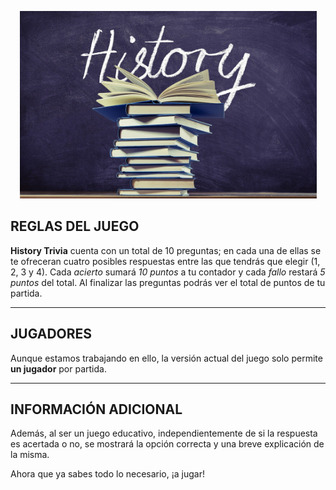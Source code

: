 <p align="center">
  <img width="475" height="300" src="./src/media/history-books.jpg"/>
</p>

## REGLAS DEL JUEGO

**History Trivia** cuenta con un total de 10 preguntas; en cada una de ellas se te ofreceran cuatro posibles respuestas entre las que tendrás que elegir (1, 2, 3 y 4).
Cada *acierto* sumará *10 puntos* a tu contador y cada *fallo* restará *5 puntos* del total. Al finalizar las preguntas podrás ver el total de puntos de tu partida.

- - -

## JUGADORES
Aunque estamos trabajando en ello, la versión actual del juego solo permite **un jugador** por partida.

- - -

## INFORMACIÓN ADICIONAL
Además, al ser un juego educativo, independientemente de si la respuesta es acertada o no, se mostrará la opción correcta y una breve explicación de la misma.

Ahora que ya sabes todo lo necesario, ¡a jugar!


